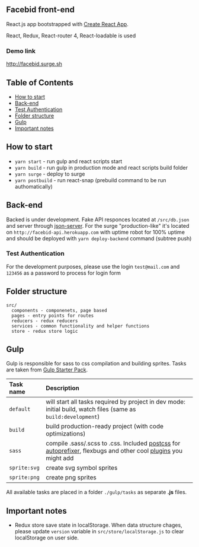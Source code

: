 ## Facebid front-end
React.js app bootstrapped with [Create React App](https://github.com/facebookincubator/create-react-app).

React, Redux, React-router 4, React-loadable is used

### Demo link
http://facebid.surge.sh

## Table of Contents
- [How to start](#hot-to-start)
- [Back-end](#back-end)
- [Test Authentication](#test-authentication)
- [Folder structure](#folder-structure)
- [Gulp](#gulp)
- [Important notes](#important-notes)

## How to start
* `yarn start` - run gulp and react scripts start
* `yarn build` - run gulp in production mode and react scripts build folder
* `yarn surge` - deploy to surge
* `yarn postbuild` - run react-snap (prebuild command to be run authomatically)

## Back-end
Backed is under development. Fake API responces located at `/src/db.json` and server through [json-server](https://github.com/typicode/json-server). For the surge "production-like" it's located on `http://facebid-api.herokuapp.com` with uptime robot for 100% uptime and should be deployed with `yarn deploy-backend` command (subtree push)

### Test Authentication
For the development purposes, please use the login `test@mail.com` and `123456` as a password to process for login form

## Folder structure
```
src/
  components - componenets, page based
  pages - entry points for routes
  reducers - redux reducers
  services - common functionality and helper functions
  store - redux store logic
```

## Gulp
Gulp is responsible for sass to css compilation and building sprites. Tasks are taken from [Gulp Starter Pack](http://github.com/dpmango/gulp-starter-pack).

Task name          | Description                                                      
:------------------|:----------------------------------
`default`          | will start all tasks required by project in dev mode: initial build, watch files (same as `build:development`)
`build`            | build production-ready project (with code optimizations)
`sass` 	           | compile .sass/.scss to .css. Included [postcss](https://github.com/postcss/postcss) for [autoprefixer](https://github.com/postcss/autoprefixer), flexbugs and other cool [plugins](https://github.com/postcss/postcss#plugins) you might add
`sprite:svg`       | create svg symbol sprites
`sprite:png`       | create png sprites

All available tasks are placed in a folder `./gulp/tasks` as separate **.js** files.

## Important notes
- Redux store save state in localStorage. When data structure chages, please update `version` variable in `src/store/localStorage.js` to clear localStorage on user side.
